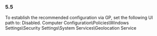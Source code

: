 
### 5.5  
To establish the recommended configuration via GP, set the following UI path to: Disabled. 
Computer Configuration\Policies\Windows Settings\Security Settings\System 
Services\Geolocation Service 
